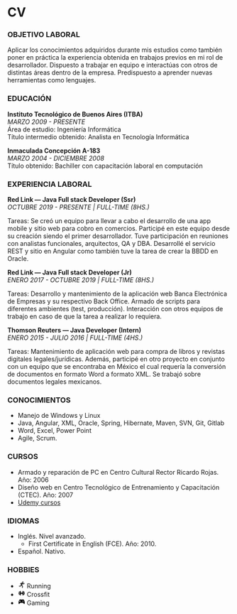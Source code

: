 # CV

### OBJETIVO LABORAL

Aplicar los conocimientos adquiridos durante mis estudios como también poner en práctica la experiencia obtenida en trabajos previos en mi rol de desarrollador. Dispuesto a trabajar en equipo e interactúas con otros de distintas áreas dentro de la empresa. Predispuesto a aprender nuevas herramientas como lenguajes.


### EDUCACIÓN

**Instituto Tecnológico de Buenos Aires (ITBA)**  
_MARZO 2009 - PRESENTE_  
Área de estudio: Ingeniería Informática  
Título intermedio obtenido: Analista en Tecnología Informática  

**Inmaculada Concepción A-183**  
_MARZO 2004 - DICIEMBRE 2008_  
Título obtenido: Bachiller con capacitación laboral en computación  

### EXPERIENCIA LABORAL

**Red Link — Java Full stack Developer (Ssr)**  
_OCTUBRE 2019 - PRESENTE | FULL-TIME (8HS.)_

Tareas: Se creó un equipo para llevar a cabo el desarrollo de una app mobile y sitio web para cobro en comercios. Participé en este equipo desde su creación siendo el primer desarrollador. Tuve participación en reuniones con analistas funcionales, arquitectos, QA y DBA. Desarrollé el servicio REST y  sitio en Angular como también tuve la tarea de crear la BBDD en Oracle.

**Red Link — Java Full stack Developer (Jr)**  
_ENERO 2017 - OCTUBRE 2019 | FULL-TIME (8HS.)_

Tareas: Desarrollo y mantenimiento de la aplicación web Banca Electrónica de Empresas y su respectivo Back Office. Armado de scripts para diferentes ambientes (test, producción). Interacción con otros equipos de trabajo en caso de que la tarea a realizar lo requiera.

**Thomson Reuters — Java Developer (Intern)**  
_ENERO 2015 - JULIO 2016 | FULL-TIME (4HS.)_

Tareas: Mantenimiento de aplicación web para compra de libros y revistas digitales legales/jurídicas.
Además, participé en otro proyecto en conjunto con un equipo que se encontraba en México el cual requería la conversión de documentos en formato Word a formato XML. Se trabajó sobre documentos legales mexicanos.

### CONOCIMIENTOS

- Manejo de Windows y Linux
- Java,  Angular, XML, Oracle, Spring, Hibernate, Maven, SVN, Git, Gitlab
- Word, Excel, Power Point
- Agile, Scrum.

### CURSOS
 - Armado y reparación de PC en Centro Cultural Rector Ricardo Rojas. Año: 2006
 - Diseño web en Centro Tecnológico de Entrenamiento y Capacitación (CTEC). Año: 2007
 - [Udemy cursos](./udemy-cursos.html)

### IDIOMAS

- Inglés. Nivel avanzado. 
	- First Certificate in English (FCE). Año: 2010.
- Español. Nativo.

### HOBBIES

- <img src="/assets/img/hobbies/running.png" width="16" height="16"> Running
- <img src="/assets/img/hobbies/crossfit.png" width="16" height="16"> Crossfit
- <img src="/assets/img/hobbies/gaming.png" width="16" height="16"> Gaming
